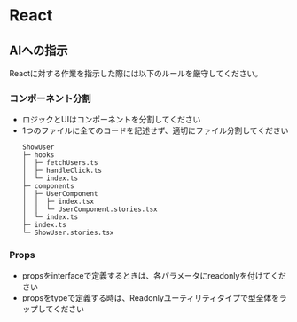 # React

## AIへの指示
Reactに対する作業を指示した際には以下のルールを厳守してください。

### コンポーネント分割
- ロジックとUIはコンポーネントを分割してください
- 1つのファイルに全てのコードを記述せず、適切にファイル分割してください
  ```
  ShowUser
  ├─ hooks
  │  ├─ fetchUsers.ts
  │  ├─ handleClick.ts
  │  └─ index.ts
  ├─ components
  │  ├─ UserComponent
  │  │  ├─ index.tsx
  │  │  └─ UserComponent.stories.tsx
  │  └─ index.ts
  ├─ index.ts
  └─ ShowUser.stories.tsx
  ```
### Props
- propsをinterfaceで定義するときは、各パラメータにreadonlyを付けてください
- propsをtypeで定義する時は、Readonlyユーティリティタイプで型全体をラップしてください
